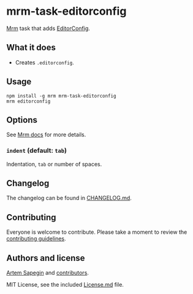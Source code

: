 <!-- EditorConfig -->

# mrm-task-editorconfig

[Mrm](https://github.com/sapegin/mrm) task that adds [EditorConfig](http://editorconfig.org/).

## What it does

- Creates `.editorconfig`.

## Usage

```
npm install -g mrm mrm-task-editorconfig
mrm editorconfig
```

## Options

See [Mrm docs](../../docs/Getting_started.md) for more details.

### `indent` (default: `tab`)

Indentation, `tab` or number of spaces.

## Changelog

The changelog can be found in [CHANGELOG.md](CHANGELOG.md).

## Contributing

Everyone is welcome to contribute. Please take a moment to review the [contributing guidelines](../../Contributing.md).

## Authors and license

[Artem Sapegin](https://sapegin.me) and [contributors](https://github.com/sapegin/mrm/graphs/contributors).

MIT License, see the included [License.md](License.md) file.
